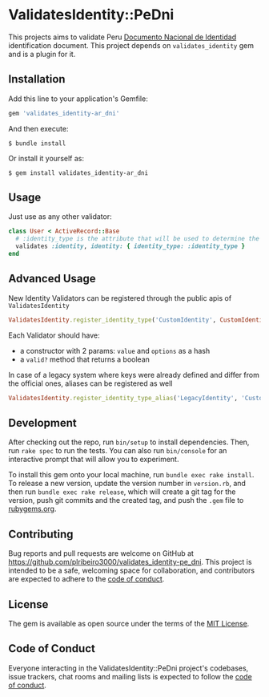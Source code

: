 # ValidatesIdentity::PeDni

This projects aims to validate Peru [Documento Nacional de Identidad](https://es.wikipedia.org/wiki/Documento_nacional_de_identidad_(Per%C3%BA)) identification document.
This project depends on `validates_identity` gem and is a plugin for it.

## Installation

Add this line to your application's Gemfile:

```ruby
gem 'validates_identity-ar_dni'
```

And then execute:

    $ bundle install

Or install it yourself as:

    $ gem install validates_identity-ar_dni

## Usage

Just use as any other validator:

```ruby
class User < ActiveRecord::Base
  # :identity_type is the attribute that will be used to determine the identity type and is required
  validates :identity, identity: { identity_type: :identity_type }
end
```

## Advanced Usage

New Identity Validators can be registered through the public apis of `ValidatesIdentity`

```ruby
ValidatesIdentity.register_identity_type('CustomIdentity', CustomIdentityValidator)
```

Each Validator should have:

- a constructor with 2 params: `value` and `options` as a hash
- a `valid?` method that returns a boolean

In case of a legacy system where keys were already defined and differ from the official ones, aliases can be registered as well

```ruby
ValidatesIdentity.register_identity_type_alias('LegacyIdentity', 'CustomIdentity')
```

## Development

After checking out the repo, run `bin/setup` to install dependencies. Then, run `rake spec` to run the tests. You can also run `bin/console` for an interactive prompt that will allow you to experiment.

To install this gem onto your local machine, run `bundle exec rake install`. To release a new version, update the version number in `version.rb`, and then run `bundle exec rake release`, which will create a git tag for the version, push git commits and the created tag, and push the `.gem` file to [rubygems.org](https://rubygems.org).

## Contributing

Bug reports and pull requests are welcome on GitHub at https://github.com/plribeiro3000/validates_identity-pe_dni. This project is intended to be a safe, welcoming space for collaboration, and contributors are expected to adhere to the [code of conduct](https://github.com/plribeiro3000/validates_identity-pe_dni/blob/master/CODE_OF_CONDUCT.md).

## License

The gem is available as open source under the terms of the [MIT License](https://opensource.org/licenses/MIT).

## Code of Conduct

Everyone interacting in the ValidatesIdentity::PeDni project's codebases, issue trackers, chat rooms and mailing lists is expected to follow the [code of conduct](https://github.com/plribeiro3000/validates_identity-pe_dni/blob/master/CODE_OF_CONDUCT.md).
